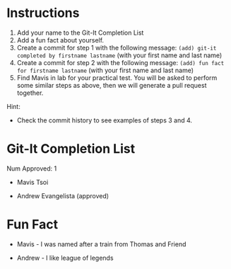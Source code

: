 # Instructions

1. Add your name to the Git-It Completion List
2. Add a fun fact about yourself.
3. Create a commit for step 1 with the following message:
    `(add) git-it completed by firstname lastname` (with your first name and last name)
4. Create a commit for step 2 with the following message:
    `(add) fun fact for firstname lastname` (with your first name and last name)
5. Find Mavis in lab for your practical test.
    You will be asked to perform some similar steps as above,
    then we will generate a pull request together.

Hint:
* Check the commit history to see examples of steps 3 and 4.

# Git-It Completion List

Num Approved: 1

* Mavis Tsoi

* Andrew Evangelista (approved)

# Fun Fact

* Mavis - I was named after a train from Thomas and Friend

* Andrew - I like league of legends
